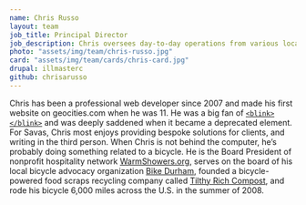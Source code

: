 ```yaml
---
name: Chris Russo
layout: team
job_title: Principal Director
job_description: Chris oversees day-to-day operations from various locales in Southeast Asia.
photo: "assets/img/team/chris-russo.jpg"
card: "assets/img/team/cards/chris-card.jpg"
drupal: illmasterc
github: chrisarusso
---
```


Chris has been a professional web developer since 2007 and made his first website on geocities.com when he was 11. He was a big fan of <a href="https://developer.mozilla.org/en-US/docs/Web/HTML/Element/blink"><code>&lt;blink&gt;&lt;/blink&gt;</code></a> and was deeply saddened when it became a deprecated element. For Savas, Chris most enjoys providing bespoke solutions for clients, and writing in the third person. When Chris is not behind the computer, he’s probably doing something related to a bicycle. He is the Board President of nonprofit hospitality network [WarmShowers.org](https://www.warmshowers.org), serves on the board of his local bicycle advocacy organization [Bike Durham](http://www.bikedurham.org), founded a bicycle-powered food scraps recycling company called [Tilthy Rich Compost](http://www.tilthyrich.com), and rode his bicycle 6,000 miles across the U.S. in the summer of 2008.
